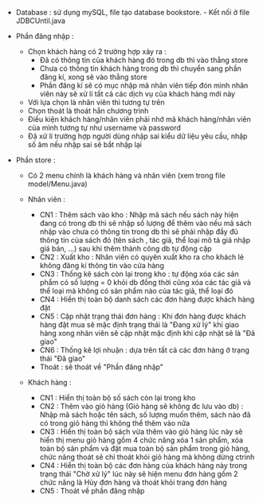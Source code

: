 * Database : sử dụng mySQL, file tạo database bookstore.
      - Kết nối ở file JDBCUntil.java
  
* Phần đăng nhập :
    - Chọn khách hàng có 2 trường hợp xảy ra :
        + Đã có thông tin của khách hàng đó trong db thì vào thẳng store
        + Chưa có thông tin khách hàng trong db thì chuyển sang phần đăng kí, xong sẽ vào thẳng store
        + Phần đăng kí sẽ có mục nhập mã nhân viên tiếp đón mình nhân viên này sẽ xử lí tất cả các dịch vụ của khách hàng mới này 
    - Với lựa chọn là nhân viên thì tương tự trên
    - Chọn thoát là thoát hẳn chương trình 
    - Điều kiện khách hàng/nhân viên phải nhớ mã khách hàng/nhân viên của mình tương tự như username và password
    - Đã xử lí trường hợp người dùng nhập sai kiểu dữ liệu yêu cầu, nhập số âm nếu nhập sai sẽ bắt nhập lại
      
* Phần store :
    - Có 2 menu chính là khách hàng và nhân viên (xem trong file model/Menu.java)
    - Nhân viên :
        + CN1 : Thêm sách vào kho : Nhập mã sách nếu sách này hiện đang có trong db thì sẽ nhập số lượng để thêm vào nếu mã sách nhập vào chưa có thông tin trong db thì sẽ phải nhập đầy đủ thông tin của sách đó (tên sách , tác giả, thể loại mô tả giá nhập giá bán, ...) sau khi thêm thành công db tự động cập 
        + CN2 : Xuất kho : Nhân viên có quyên xuất kho ra cho khách lẻ không đăng kí thông tin vào cửa hàng
        + CN3 : Thống kê sách còn lại trong kho : tự động xóa các sản phẩm có số lượng = 0 khỏi db đồng thời cũng xóa các tác giả và thể loại mà không có sản phẩm nào của tác giả, thể loại đó
        + CN4 : Hiển thị toàn bộ danh sách các đơn hàng được khách hàng đặt
        + CN5 : Cập nhật trạng thái đơn hàng : Khi đơn hàng được khách hàng đặt mua sẽ mặc định trạng thái là "Đang xử lý" khi giao hàng xong nhân viên sẽ cập nhật mặc định khi cập nhật sẽ là "Đã giao"
        + CN6 : Thống kê lợi nhuận : dựa trên tất cả các đơn hàng ở trạng thái "Đã giao"
        + Thoát : sẽ thoát về "Phần đăng nhập"
     
    - Khách hàng :
        + CN1 : Hiển thị toàn bộ số sách còn lại trong kho
        + CN2 : Thêm vào giỏ hàng (Giỏ hàng sẽ không đc lưu vào db) : Nhập mã sách hoặc tên sách, số lượng muốn thêm, sách nào đã có trong giỏ hàng thì không thể thêm vào nữa 
        + CN3 : Hiển thị toàn bộ sách vừa thêm vào giỏ hàng lúc này sẽ hiển thị menu giỏ hàng gồm 4 chức năng xóa 1 sản phẩm, xóa toàn bộ sản phẩm và đặt mua toàn bộ sản phẩm trong giỏ hàng, chức năng thoát sẽ chỉ thoát khỏi giỏ hàng mà không dừng ctrinh
        + CN4 : Hiển thị toàn bộ các đơn hàng của khách hàng này trong trạng thái "Chờ xử lý" lúc này sẽ hiện menu đơn hàng gồm 2 chức năng là Hủy đơn hàng và thoát khỏi trang đơn hàng
        + CN5 : Thoát về phần đăng nhập
